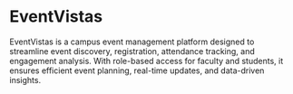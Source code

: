 # EventVistas
EventVistas is a campus event management platform designed to streamline event discovery, registration, attendance tracking, and engagement analysis. With role-based access for faculty and students, it ensures efficient event planning, real-time updates, and data-driven insights.
